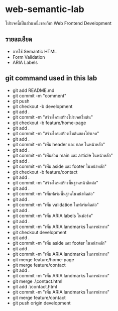 # web-semantic-lab
โปรเจคนี้เป็นส่วนหนึ่งของวิชา Web Frontend Development 

## รายละเอียด 
- การใช้ Semantic HTML 
- Form Validation 
- ARIA Labels 
## git command used in this lab 
- git add README.md
- git commit -m "comment"
- git push
- git checkout -b development 
- git add . 
- git commit -m "สร้างโครงสร้างโปรเจคเริ่มต้น"
- git checkout -b feature/home-page
- git add .
- git commit -m "สร้างโครงสร้างเริ่มต้นของโปรเจค"
- git add . 
- git commit -m "เพิ่ม header และ nav ในหน้าหลัก"   
- git add .
- git commit -m "เพิ่มส่วน main และ article ในหน้าหลัก"  
- git add .
- git commit -m "เพิ่ม aside และ footer ในหน้าหลัก"
- git checkout -b feature/contact
- git add .
- git commit -m "สร้างโครงสร้างพื้นฐานหน้าติดต่อ"
- git add .
- git commit -m "เพิ่มฟอร์มพื้นฐานในหน้าติดต่อ"
- git add .
- git commit -m "เพิ่ม validation ในฟอร์มติดต่อ" 
- git add .
- git commit -m "เพิ่ม ARIA labels ในฟอร์ม"
- git add .
- git commit -m "เพิ่ม ARIA landmarks ในการนําทาง" 
- git checkout development
- git add .
- git commit -m "เพิ่ม aside และ footer ในหน้าหลัก"  
- git add .
- git commit -m "เพิ่ม ARIA landmarks ในการนําทาง"
- git merge feature/home-page
- git merge feature/contact
- git add .
- git commit -m "เพิ่ม ARIA landmarks ในการนําทาง"
- git merge .\contact.html
- git add .\contact.html
- git commit -m "เพิ่ม ARIA landmarks ในการนําทาง"
- git merge feature/contact
- git push origin development